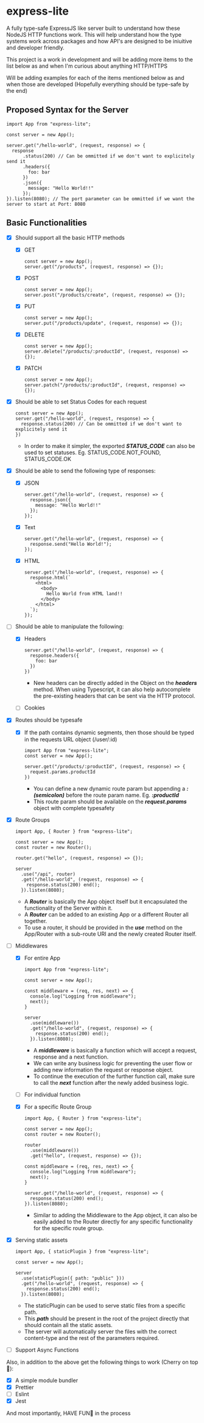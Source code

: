 # express-lite

A fully type-safe ExpressJS like server built to understand how these NodeJS HTTP functions work. This will help understand how the type systems work across packages and how API's are designed to be iniuitive and developer friendly.

This project is a work in development and will be adding more items to the list below as and when I'm curious about anything HTTP/HTTPS

Will be adding examples for each of the items mentioned below as and when those are developed (Hopefully everything should be type-safe by the end)

## Proposed Syntax for the Server

```TS
import App from "express-lite";

const server = new App();

server.get("/hello-world", (request, response) => {
  response
      .status(200) // Can be ommitted if we don't want to explicitely send it
      .headers({
        foo: bar
      })
      .json({
        message: "Hello World!!"
      });
}).listen(8080); // The port parameter can be ommitted if we want the server to start at Port: 8080
```

## Basic Functionalities

- [x] Should support all the basic HTTP methods
  - [x] GET
    ```TS
    const server = new App();
    server.get("/products", (request, response) => {});
    ```
  - [x] POST
    ```TS
    const server = new App();
    server.post("/products/create", (request, response) => {});
    ```
  - [x] PUT
    ```TS
    const server = new App();
    server.put("/products/update", (request, response) => {});
    ```
  - [x] DELETE
    ```TS
    const server = new App();
    server.delete("/products/:productId", (request, response) => {});
    ```
  - [x] PATCH
    ```TS
    const server = new App();
    server.patch("/products/:productId", (request, response) => {});
    ```
- [x] Should be able to set Status Codes for each request

  ```TS
  const server = new App();
  server.get("/hello-world", (request, response) => {
    response.status(200) // Can be ommitted if we don't want to explicitely send it
  })
  ```

  - In order to make it simpler, the exported **_STATUS_CODE_** can also be used to set statuses. Eg. STATUS_CODE.NOT_FOUND, STATUS_CODE.OK

- [x] Should be able to send the following type of responses:

  - [x] JSON

    ```TS
    server.get("/hello-world", (request, response) => {
      response.json({
        message: "Hello World!!"
      });
    });
    ```

  - [x] Text
    ```TS
    server.get("/hello-world", (request, response) => {
      response.send("Hello World!");
    });
    ```
  - [x] HTML
    ```TS
    server.get("/hello-world", (request, response) => {
      response.html(`
        <html>
          <body>
            Hello World from HTML land!!
          </body>
        </html>
      `);
    });
    ```

- [ ] Should be able to manipulate the following:

  - [x] Headers

    ```TS
    server.get("/hello-world", (request, response) => {
      response.headers({
        foo: bar
      })
    })
    ```

    - New headers can be directly added in the Object on the **_headers_** method. When using Typescript, it can also help autocomplete the pre-existing headers that can be sent via the HTTP protocol.

  - [ ] Cookies

- [x] Routes should be typesafe

  - [x] If the path contains dynamic segments, then those should be typed in the requests URL object (/user/:id)

    ```TS
    import App from "express-lite";
    const server = new App();

    server.get("/products/:productId", (request, response) => {
      request.params.productId
    })
    ```

    - You can define a new dynamic route param but appending a **_:(semicolon)_** before the route param name. Eg. **_:productId_**
    - This route param should be available on the **_request.params_** object with complete typesafety

- [x] Route Groups

  ```TS
  import App, { Router } from "express-lite";

  const server = new App();
  const router = new Router();

  router.get("hello", (request, response) => {});

  server
    .use("/api", router)
    .get("/hello-world", (request, response) => {
      response.status(200) end();
    }).listen(8080);
  ```

  - A **_Router_** is basically the App object itself but it encapsulated the functionality of the Server within it.
  - A **_Router_** can be added to an existing App or a different Router all together.
  - To use a router, it should be provided in the **_use_** method on the App/Router with a sub-route URI and the newly created Router itself.

- [ ] Middlewares

  - [x] For entire App

    ```TS
    import App from "express-lite";

    const server = new App();

    const middleware = (req, res, next) => {
      console.log("Logging from middleware");
      next();
    }

    server
      .use(middleware())
      .get("/hello-world", (request, response) => {
        response.status(200) end();
      }).listen(8080);
    ```

    - A **_middleware_** is basically a function which will accept a request, response and a next function.
    - We can write any business logic for preventing the user flow or adding new information the request or response object.
    - To continue the execution of the further function call, make sure to call the **_next_** function after the newly added business logic.

  - [ ] For individual function
  - [x] For a specific Route Group

    ```TS
    import App, { Router } from "express-lite";

    const server = new App();
    const router = new Router();

    router
      .use(middleware())
      .get("hello", (request, response) => {});

    const middleware = (req, res, next) => {
      console.log("Logging from middleware");
      next();
    }

    server.get("/hello-world", (request, response) => {
      response.status(200) end();
    }).listen(8080);
    ```

    - Similar to adding the Middleware to the App object, it can also be easily added to the Router directly for any specific functionality for the specific route group.

- [x] Serving static assets

  ```TS
  import App, { staticPlugin } from "express-lite";

  const server = new App();

  server
    .use(staticPlugin({ path: "public" }))
    .get("/hello-world", (request, response) => {
      response.status(200) end();
    }).listen(8080);
  ```

  - The staticPlugin can be used to serve static files from a specific path.
  - This **_path_** should be present in the root of the project directly that should contain all the static assets.
  - The server will automatically server the files with the correct content-type and the rest of the parameters required.

- [ ] Support Async Functions

Also, in addition to the above get the following things to work (Cherry on top 🤌):

- [x] A simple module bundler
- [x] Prettier
- [ ] Eslint
- [x] Jest

And most importantly, HAVE FUN🕺 in the process
